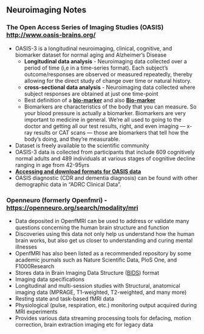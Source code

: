 ## Neuroimaging Notes
### The Open Access Series of Imaging Studies (OASIS) http://www.oasis-brains.org/
* OASIS-3 is a longitudinal neuroimaging, clinical, cognitive, and biomarker dataset for normal aging and Alzheimer’s Disease
  * <b>Longitudinal data analysis</b> - Neuroimaging data collected over a period of time (i,e in a time-series format). Each subject’s outcome/responses are observed or measured repeatedly, thereby allowing for the direct study of change over time or natural history.
  * <b>cross-sectional data analysis</b> - Neuroimaging data collected where subject responses are obtained at just one time-point
  * Best definition of a [<b>bio-marker</b>](https://www.news-medical.net/health/What-is-a-Biomarker.aspx) and also [<b>Bio-marker</b>](https://www.fda.gov/drugs/biomarker-qualification-program/what-are-biomarkers-and-why-are-they-important-transcript)
  * Biomarkers are characteristics of the body that you can measure. So your blood pressure is actually a biomarker. Biomarkers are very important to medicine in general. We’re all used to going to the doctor and getting all our test results, right, and even imaging — x-ray results or CAT scans — those are biomarkers that tell how the body’s doing, and they’re measurable.
* Dataset is freely available to the scientific community
* OASIS-3 data is collected from participants that include 609 cognitively normal adults and 489 individuals at various stages of cognitive decline ranging in age from 42-95yrs
* [<b>Accessing and download formats for OASIS data</b>](https://wiki.xnat.org/central/oasis-on-xnat-central-60981641.html)
* OASIS diagnostic (CDR and dementia diagnosis) can be found with other demographic data in “ADRC Clinical Data”.
### Openneuro (formerly Openfmri) - https://openneuro.org/search/modality/mri
* Data deposited in OpenfMRI can be used to address or validate many questions concerning the human brain structure and function
* Discoveries using this data not only help us understand how the human brain works, but also get us closer to understanding and curing mental illnesses
* OpenfMRI has also been listed as a recommended repository by some academic journals such as Nature Scientific Data, PloS One, and F1000Research
* Stores data in Brain Imaging Data Structure ([BIDS](https://bids.neuroimaging.io/)) format
* Imaging data specifications
 * Longitudinal and multi-session studies with Structural, anatomical imaging data (MPRAGE, T1-weighted, T2-weighted, and many more)
 * Resting state and task-based fMRI data 
 * Physiological (pulse, respiration, etc.) monitoring output acquired during MRI experiments
 * Provides various data streaming processing tools for defacing, motion correction, brain extraction imaging etc for legacy data
